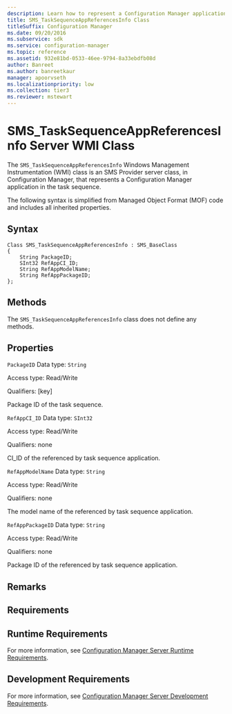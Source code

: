 ```yaml
---
description: Learn how to represent a Configuration Manager application in the task sequence using SMS_TaskSequenceAppReferencesInfo class.
title: SMS_TaskSequenceAppReferencesInfo Class
titleSuffix: Configuration Manager
ms.date: 09/20/2016
ms.subservice: sdk
ms.service: configuration-manager
ms.topic: reference
ms.assetid: 932e81bd-0533-46ee-9794-8a33ebdfb08d
author: Banreet
ms.author: banreetkaur
manager: apoorvseth
ms.localizationpriority: low
ms.collection: tier3
ms.reviewer: mstewart
---
```

# SMS_TaskSequenceAppReferencesInfo Server WMI Class
The `SMS_TaskSequenceAppReferencesInfo` Windows Management Instrumentation (WMI) class is an SMS Provider server class, in Configuration Manager, that represents a Configuration Manager application in the task sequence.

 The following syntax is simplified from Managed Object Format (MOF) code and includes all inherited properties.

## Syntax

```
Class SMS_TaskSequenceAppReferencesInfo : SMS_BaseClass
{
    String PackageID;
    SInt32 RefAppCI_ID;
    String RefAppModelName;
    String RefAppPackageID;
};
```

## Methods
 The `SMS_TaskSequenceAppReferencesInfo` class does not define any methods.

## Properties
 `PackageID`
 Data type: `String`

 Access type: Read/Write

 Qualifiers: [key]

 Package ID of the task sequence.

 `RefAppCI_ID`
 Data type: `SInt32`

 Access type: Read/Write

 Qualifiers: none

 CI_ID of the referenced by task sequence application.

 `RefAppModelName`
 Data type: `String`

 Access type: Read/Write

 Qualifiers: none

 The model name of the referenced by task sequence application.

 `RefAppPackageID`
 Data type: `String`

 Access type: Read/Write

 Qualifiers: none

 Package ID of the referenced by task sequence application.

## Remarks

## Requirements

## Runtime Requirements
 For more information, see [Configuration Manager Server Runtime Requirements](../../../develop/core/reqs/server-runtime-requirements.md).

## Development Requirements
 For more information, see [Configuration Manager Server Development Requirements](../../../develop/core/reqs/server-development-requirements.md).
